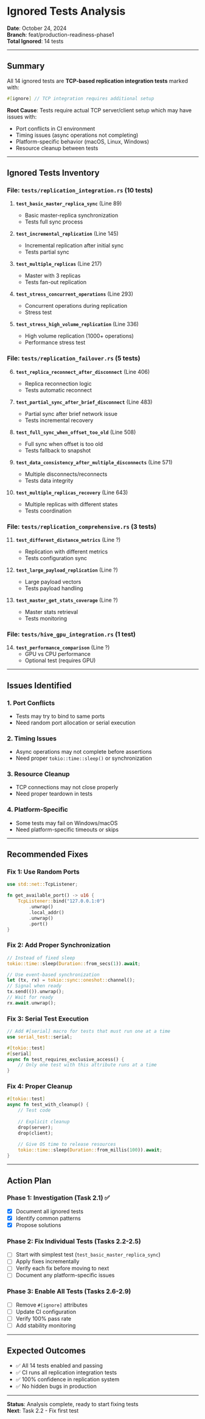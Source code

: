 # Ignored Tests Analysis

**Date**: October 24, 2024  
**Branch**: feat/production-readiness-phase1  
**Total Ignored**: 14 tests

---

## Summary

All 14 ignored tests are **TCP-based replication integration tests** marked with:
```rust
#[ignore] // TCP integration requires additional setup
```

**Root Cause**: Tests require actual TCP server/client setup which may have issues with:
- Port conflicts in CI environment
- Timing issues (async operations not completing)
- Platform-specific behavior (macOS, Linux, Windows)
- Resource cleanup between tests

---

## Ignored Tests Inventory

### File: `tests/replication_integration.rs` (10 tests)

1. **`test_basic_master_replica_sync`** (Line 89)
   - Basic master-replica synchronization
   - Tests full sync process

2. **`test_incremental_replication`** (Line 145)
   - Incremental replication after initial sync
   - Tests partial sync

3. **`test_multiple_replicas`** (Line 217)
   - Master with 3 replicas
   - Tests fan-out replication

4. **`test_stress_concurrent_operations`** (Line 293)
   - Concurrent operations during replication
   - Stress test

5. **`test_stress_high_volume_replication`** (Line 336)
   - High volume replication (1000+ operations)
   - Performance stress test

### File: `tests/replication_failover.rs` (5 tests)

6. **`test_replica_reconnect_after_disconnect`** (Line 406)
   - Replica reconnection logic
   - Tests automatic reconnect

7. **`test_partial_sync_after_brief_disconnect`** (Line 483)
   - Partial sync after brief network issue
   - Tests incremental recovery

8. **`test_full_sync_when_offset_too_old`** (Line 508)
   - Full sync when offset is too old
   - Tests fallback to snapshot

9. **`test_data_consistency_after_multiple_disconnects`** (Line 571)
   - Multiple disconnects/reconnects
   - Tests data integrity

10. **`test_multiple_replicas_recovery`** (Line 643)
    - Multiple replicas with different states
    - Tests coordination

### File: `tests/replication_comprehensive.rs` (3 tests)

11. **`test_different_distance_metrics`** (Line ?)
    - Replication with different metrics
    - Tests configuration sync

12. **`test_large_payload_replication`** (Line ?)
    - Large payload vectors
    - Tests payload handling

13. **`test_master_get_stats_coverage`** (Line ?)
    - Master stats retrieval
    - Tests monitoring

### File: `tests/hive_gpu_integration.rs` (1 test)

14. **`test_performance_comparison`** (Line ?)
    - GPU vs CPU performance
    - Optional test (requires GPU)

---

## Issues Identified

### 1. **Port Conflicts**
- Tests may try to bind to same ports
- Need random port allocation or serial execution

### 2. **Timing Issues**
- Async operations may not complete before assertions
- Need proper `tokio::time::sleep()` or synchronization

### 3. **Resource Cleanup**
- TCP connections may not close properly
- Need proper teardown in tests

### 4. **Platform-Specific**
- Some tests may fail on Windows/macOS
- Need platform-specific timeouts or skips

---

## Recommended Fixes

### Fix 1: Use Random Ports
```rust
use std::net::TcpListener;

fn get_available_port() -> u16 {
    TcpListener::bind("127.0.0.1:0")
        .unwrap()
        .local_addr()
        .unwrap()
        .port()
}
```

### Fix 2: Add Proper Synchronization
```rust
// Instead of fixed sleep
tokio::time::sleep(Duration::from_secs(1)).await;

// Use event-based synchronization
let (tx, rx) = tokio::sync::oneshot::channel();
// Signal when ready
tx.send(()).unwrap();
// Wait for ready
rx.await.unwrap();
```

### Fix 3: Serial Test Execution
```rust
// Add #[serial] macro for tests that must run one at a time
use serial_test::serial;

#[tokio::test]
#[serial]
async fn test_requires_exclusive_access() {
    // Only one test with this attribute runs at a time
}
```

### Fix 4: Proper Cleanup
```rust
#[tokio::test]
async fn test_with_cleanup() {
    // Test code
    
    // Explicit cleanup
    drop(server);
    drop(client);
    
    // Give OS time to release resources
    tokio::time::sleep(Duration::from_millis(100)).await;
}
```

---

## Action Plan

### Phase 1: Investigation (Task 2.1) ✅
- [x] Document all ignored tests
- [x] Identify common patterns
- [x] Propose solutions

### Phase 2: Fix Individual Tests (Tasks 2.2-2.5)
- [ ] Start with simplest test (`test_basic_master_replica_sync`)
- [ ] Apply fixes incrementally
- [ ] Verify each fix before moving to next
- [ ] Document any platform-specific issues

### Phase 3: Enable All Tests (Tasks 2.6-2.9)
- [ ] Remove `#[ignore]` attributes
- [ ] Update CI configuration
- [ ] Verify 100% pass rate
- [ ] Add stability monitoring

---

## Expected Outcomes

- ✅ All 14 tests enabled and passing
- ✅ CI runs all replication integration tests
- ✅ 100% confidence in replication system
- ✅ No hidden bugs in production

---

**Status**: Analysis complete, ready to start fixing tests  
**Next**: Task 2.2 - Fix first test

